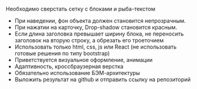 Необходимо сверстать сетку с блоками и рыба-текстом
- При наведении, фон объекта должен становится непрозрачным.
- При нажатии на карточку, Drop-shadow становится красным.
- Если длина заголовка превышает ширину блока, не переносить заголовок на вторую строку, а обрезать его троеточием
- Использовать только html, css, js или React (не использовать готовые решения по типу bootstrap)
- Приветствуется визуальное оформление, анимации
- Адаптивность, кроссбраузерная верстка
- Обязательно использование БЭМ-архитектуры
- Выложить результат на github и отправить ссылку на репозиторий
